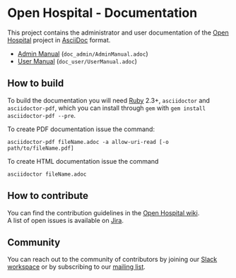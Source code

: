 # Open Hospital - Documentation

This project contains the administrator and user documentation of the [Open Hospital][openhospital] project in [AsciiDoc][asciidoc] format.

- [Admin Manual][adminmanual] (`doc_admin/AdminManual.adoc`)
- [User Manual][usermanual] (`doc_user/UserManual.adoc`)

## How to build

To build the documentation you will need [Ruby][ruby] 2.3+, `asciidoctor` and `asciidoctor-pdf`, which you can install through `gem` with `gem install asciidoctor-pdf --pre`.  

To create PDF documentation issue the command:

    asciidoctor-pdf fileName.adoc -a allow-uri-read [-o path/to/fileName.pdf]
    
To create HTML documentation issue the command

    asciidoctor fileName.adoc

## How to contribute

You can find the contribution guidelines in the [Open Hospital wiki][contribution-guide].  
A list of open issues is available on [Jira][jira].

## Community

You can reach out to the community of contributors by joining 
our [Slack workspace][slack] or by subscribing to our [mailing list][ml].

 [openhospital]: https://www.open-hospital.org/
 [adminmanual]: https://github.com/informatici/openhospital-doc/blob/develop/doc_admin/AdminManual.adoc
 [usermanual]: https://github.com/informatici/openhospital-doc/tree/develop/doc_user/UserManual.adoc
 [contribution-guide]: https://openhospital.atlassian.net/wiki/display/OH/Contribution+Guidelines
 [jira]: https://openhospital.atlassian.net/jira/software/c/projects/OP/issues/
 [asciidoc]: https://asciidoc.org/
 [ruby]: https://www.ruby-lang.org/en/
 [slack]: https://join.slack.com/t/openhospitalworkspace/shared_invite/enQtOTc1Nzc0MzE2NjQ0LWIyMzRlZTU5NmNlMjE2MDcwM2FhMjRkNmM4YzI0MTAzYTA0YTI3NjZiOTVhMDZlNWUwNWEzMjE5ZDgzNWQ1YzE
 [ml]: https://sourceforge.net/projects/openhospital/lists/openhospital-devel

